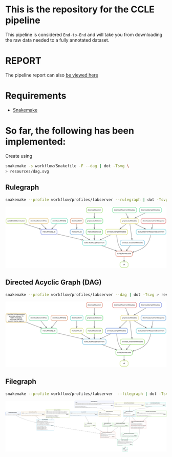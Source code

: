 # This is the repository for the CCLE pipeline

This pipeline is considered `End-to-End` and will take you from downloading 
the raw data needed to a fully annotated dataset.

# REPORT
The pipeline report can also [be viewed here]([https://https://storage.cloud.google.com/orcestradata/CCLE-Pharmacoset_Snakemake/report.html?authuser=1)

# Requirements
- [Snakemake](https://snakemake.readthedocs.io/en/stable/)




# So far, the following has been implemented:
Create using 
```bash
snakemake -s workflow/Snakefile -F --dag | dot -Tsvg \
> resources/dag.svg
```

## Rulegraph 
``` bash
snakemake --profile workflow/profiles/labserver --rulegraph | dot -Tsvg > resources/rulegraph.svg
```
![Rulegraph](./resources/rulegraph.svg)

## Directed Acyclic Graph (DAG)
```  bash
snakemake --profile workflow/profiles/labserver --dag | dot -Tsvg > resources/dag.svg
```

![DAG](./resources/dag.svg)

## Filegraph 
``` bash
snakemake --profile workflow/profiles/labserver  --filegraph | dot -Tsvg > resources/filegraph.svg
```

![filegraph](./resources/filegraph.svg)
